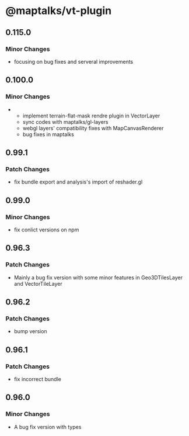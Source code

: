 # @maptalks/vt-plugin

## 0.115.0

### Minor Changes

- focusing on bug fixes and serveral improvements

## 0.100.0

### Minor Changes

- - implement terrain-flat-mask rendre plugin in VectorLayer
  - sync codes with maptalks/gl-layers
  - webgl layers' compatibility fixes with MapCanvasRenderer
  - bug fixes in maptalks

## 0.99.1

### Patch Changes

- fix bundle export and analysis's import of reshader.gl

## 0.99.0

### Minor Changes

- fix conlict versions on npm

## 0.96.3

### Patch Changes

- Mainly a bug fix version with some minor features in Geo3DTilesLayer and VectorTileLayer

## 0.96.2

### Patch Changes

- bump version

## 0.96.1

### Patch Changes

- fix incorrect bundle

## 0.96.0

### Minor Changes

- A bug fix version with types
